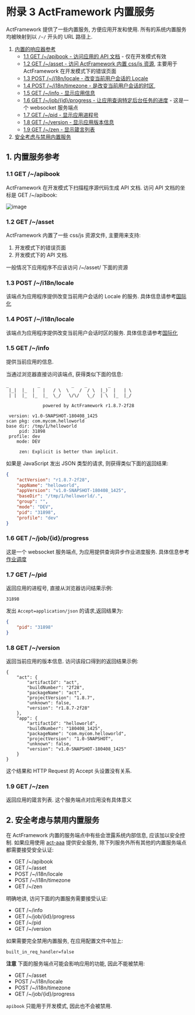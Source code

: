# <a name="builtin-handler">附录 3 ActFramework 内置服务

ActFramework 提供了一些内置服务, 方便应用开发和使用. 所有的系统内置服务均被映射到以 `/~/` 开头的 URL 路径上.

1. [内置的响应器参考](#builtin-handler-reference)
	* [1.1 GET /~/apibook - 访问应用的 API 文档](#get-apibook) - 仅在开发模式有效
	* [1.2 GET /~/asset - 访问 ActFramework 内置 css/js 资源](#get-asset), 主要用于 ActFramework 在开发模式下的错误页面
	* [1.3 POST /~/i18n/locale - 改变当前用户会话的 Locale](#post-i18n-locale)
	* [1.4 POST /~/i18n/timezone - 是改变当前用户会话的时区](#post-i18n-timezone), 
	* [1.5 GET /~/info - 显示应用信息](#get-info)
	* [1.6 GET /~/job/{id}/progress - 让应用查询特定后台任务的进度](#get-job-progress) - 这是一个 websocket 服务端点
	* [1.7 GET /~/pid - 显示应用进程号](#get-pid)
	* [1.8 GET /~/version - 显示应用版本信息](#get-version)
	* [1.9 GET /~/zen - 显示箴言列表](#get-zen)
2. [安全考虑与禁用内置服务](#disable-builtin-handler) 

## <a name="builtin-handler-reference"></a>1. 内置服务参考

### <a name="get-apibook"></a>1.1 GET /~/apibook

ActFramework 在开发模式下扫描程序源代码生成 API 文档. 访问 API 文档的坐标是 GET /~/apibook:

![image](https://user-images.githubusercontent.com/216930/38463411-c21ea972-3b3d-11e8-9739-2267f56e3419.png)

### <a name="get-asset"></a>1.2 GET /~/asset

ActFramework 内置了一些 css/js 资源文件, 主要用来支持:

1. 开发模式下的错误页面
1. 开发模式下的 API 文档.

一般情况下应用程序不应该访问 /~/asset/ 下面的资源

### <a name="post-i18n-locale"></a>1.3 POST /~/i18n/locale

该端点为应用程序提供改变当前用户会话的 Locale 的服务. 具体信息请参考[国际化](../i18n.md)

### <a name="post-i18n-timezone"></a>1.4 POST /~/i18n/locale

该端点为应用程序提供改变当前用户会话时区的服务. 具体信息请参考[国际化](../i18n.md)

### <a name="get-info"></a>1.5 GET /~/info 

提供当前应用的信息.

当通过浏览器直接访问该端点, 获得类似下面的信息:

```
_           _            _    _        _  
 |_|  |_  |   |   / \  \    /  / \  |_)  |   | \ 
 | |  |_  |_  |_  \_/   \/\/   \_/  | \  |_  |_/ 
                                                 
              powered by ActFramework r1.8.7-2f28

 version: v1.0-SNAPSHOT-180408_1425
scan pkg: com.mycom.helloworld
base dir: /tmp/1/helloworld
     pid: 31898
 profile: dev
    mode: DEV

     zen: Explicit is better than implicit.
```

如果是 JavaScript 发出 JSON 类型的请求, 则获得类似下面的返回结果:

```json
{
    "actVersion": "r1.8.7-2f28", 
    "appName": "helloworld", 
    "appVersion": "v1.0-SNAPSHOT-180408_1425", 
    "baseDir": "/tmp/1/helloworld/.", 
    "group": "", 
    "mode": "DEV", 
    "pid": "31898", 
    "profile": "dev"
}
```

### <a name="get-job-progress"></a>1.6 GET /~/job/{id}/progress

这是一个 websocket 服务端点, 为应用提供查询异步作业进度服务. 具体信息参考[作业调度](../job.md)

### <a name="get-pid"></a>1.7 GET /~/pid

返回应用的进程号, 直接从浏览器访问结果示例:

```
31898
```

发出 `Accept=application/json` 的请求,返回结果为:

```json
{
    "pid": "31898"
}
```

### <a name="get-version"></a>1.8 GET /~/version

返回当前应用的版本信息. 访问该段口得到的返回结果示例:

```
{
    "act": {
        "artifactId": "act", 
        "buildNumber": "2f28", 
        "packageName": "act", 
        "projectVersion": "1.8.7", 
        "unknown": false, 
        "version": "r1.8.7-2f28"
    }, 
    "app": {
        "artifactId": "helloworld", 
        "buildNumber": "180408_1425", 
        "packageName": "com.mycom.helloworld", 
        "projectVersion": "1.0-SNAPSHOT", 
        "unknown": false, 
        "version": "v1.0-SNAPSHOT-180408_1425"
    }
}
```

这个结果和 HTTP Request 的 Accept 头设置没有关系. 

### <a name="get-zen"></a>1.9 GET /~/zen

返回应用的箴言列表. 这个服务端点对应用没有具体意义

## 2. <a name="disable-builtin-handler"></a>安全考虑与禁用内置服务

在 ActFramework 内置的服务端点中有些会泄露系统内部信息, 应该加以安全控制. 如果应用使用 [act-aaa](../aaa.md) 提供安全服务, 除下列服务外所有其他的内置服务端点都需要接受安全认证:

* GET /~/apibook
* GET /~/asset
* POST /~/i18n/locale
* POST /~/i18n/timezone
* GET /~/zen

明确地讲, 访问下面的内置服务需要接受认证:

* GET /~/info
* GET /~/job/{id}/progress
* GET /~/pid
* GET /~/version

如果需要完全禁用内置服务, 在应用配置文件中加上:

```
built_in_req_handler=false
```

**注意** 下面的服务端点可能会影响应用的功能, 因此不能被禁用:

* GET /~/asset
* POST /~/i18n/locale
* POST /~/i18n/timezone
* GET /~/job/{id}/progress

`apibook` 只能用于开发模式, 因此也不会被禁用.
